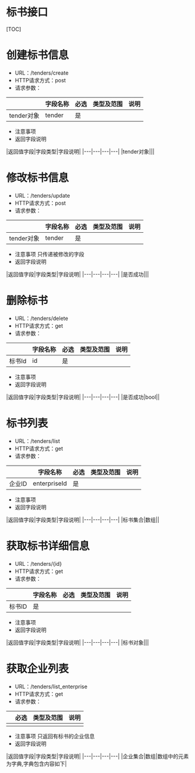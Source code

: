 标书接口
==========================
[TOC]

# 创建标书信息

* URL：/tenders/create
* HTTP请求方式：post
* 请求参数：

|  |字段名称|必选|类型及范围|说明|
|---|---|---|---|---|
|tender对象|tender|是|||

* 注意事项
* 返回字段说明

|返回值字段|字段类型|字段说明|
|---|---|---|---|
|tender对象|||

# 修改标书信息

* URL：/tenders/update
* HTTP请求方式：post
* 请求参数：

|  |字段名称|必选|类型及范围|说明|
|---|---|---|---|---|
|tender对象|tender|是|||

* 注意事项  只传递被修改的字段
* 返回字段说明

|返回值字段|字段类型|字段说明|
|---|---|---|---|
|是否成功|||

# 删除标书

* URL：/tenders/delete
* HTTP请求方式：get
* 请求参数：

|  |字段名称|必选|类型及范围|说明|
|---|---|---|---|---|
|标书Id|id|是|||

* 注意事项  
* 返回字段说明

|返回值字段|字段类型|字段说明|
|---|---|---|---|
|是否成功|bool||


# 标书列表

* URL：/tenders/list
* HTTP请求方式：get
* 请求参数：

|  |字段名称|必选|类型及范围|说明|
|---|---|---|---|---|
|企业ID|enterpriseId|是||||

* 注意事项  
* 返回字段说明

|返回值字段|字段类型|字段说明|
|---|---|---|---|
|标书集合|数组||

# 获取标书详细信息

* URL：/tenders/{id}
* HTTP请求方式：get
* 请求参数：

|  |字段名称|必选|类型及范围|说明|
|---|---|---|---|---|
|标书ID|是||||

* 注意事项  
* 返回字段说明

|返回值字段|字段类型|字段说明|
|---|---|---|---|
|标书对象|||

# 获取企业列表

* URL：/tenders/list_enterprise
* HTTP请求方式：get
* 请求参数：

|  |必选|类型及范围|说明|
|---|---|---|---|
|||||

* 注意事项  只返回有标书的企业信息
* 返回字段说明

|返回值字段|字段类型|字段说明|
|---|---|---|---|
|企业集合|数组|数组中的元素为字典,字典包含内容如下| 